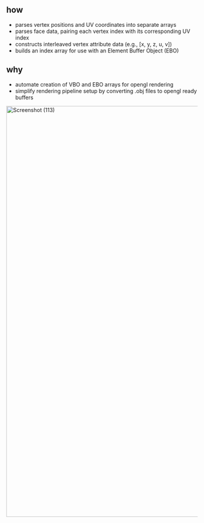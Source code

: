 ## how
- parses vertex positions and UV coordinates into separate arrays
- parses face data, pairing each vertex index with its corresponding UV index
- constructs interleaved vertex attribute data (e.g., [x, y, z, u, v])
- builds an index array for use with an Element Buffer Object (EBO)

## why
- automate creation of VBO and EBO arrays for opengl rendering
- simplify rendering pipeline setup by converting .obj files to opengl ready buffers

<img width="1920" height="1080" alt="Screenshot (113)" src="https://github.com/user-attachments/assets/cc3f8364-91b4-40a3-8082-05b1ef4c5c7a" />
